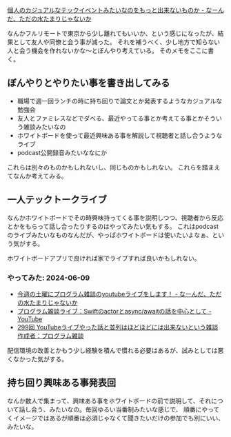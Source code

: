 [個人のカジュアルなテックイベントみたいなのをもっと出来ないものか - なーんだ、ただの水たまりじゃないか](https://karino2.github.io/2024/05/03/casual_individual_tech_event.html)

なんかフルリモートで東京から少し離れてもいいか、という感じになったが、結果として友人や同僚と会う事が減った。
それを補うべく、少し地方で知らない人と会う機会を作れないかな〜とぼんやり考えている。
そのメモをここに書く。

## ぼんやりとやりたい事を書き出してみる

- 職場で週一回ランチの時に持ち回りで論文とか発表するようなカジュアルな勉強会
- 友人とファミレスなどでダベる、最近やってる事とか考えてる事とかそういう雑談みたいなの
- ホワイトボードを使って最近興味ある事を解説して視聴者と話し合うようなライブ
- podcast公開録音みたいななにか

これらは別々のものかもしれないし、同じものかもしれない。
これらを踏まえてなんか考えてみる。

## 一人テックトークライブ

なんかホワイトボードでその時興味持ってくる事を説明しつつ、視聴者から反応とかをもらって話し合ったりするのはやってみたい気もする。
これはpodcastのライブみたいなものなんだが、やっぱホワイトボードは使いたいよなぁ、という気がする。

ホワイトボードアプリで良ければ家でライブすれば良いかもしれない。

### やってみた: 2024-06-09

- [今週の土曜にプログラム雑談のyoutubeライブをします！ - なーんだ、ただの水たまりじゃないか](https://karino2.github.io/2024/06/06/program_zatudan_youtube_live.html)
- [プログラム雑談ライブ：Swiftのactorとasync/awaitの話を中心として - YouTube](https://www.youtube.com/watch?v=7eVsO31L3Bc)
- [299回 YouTubeライブやった話と並列はほどほどには出来ないという雑談 作成者：プログラム雑談](https://podcasters.spotify.com/pod/show/karino2/episodes/299-YouTube-e2koae6)

配信環境の改善とかもう少し経験を積んで慣れる必要はあるが、試みとしては悪くなかった気がする。

## 持ち回り興味ある事発表回

なんか数人で集まって、興味ある事をホワイトボードの前で説明して、それについて話し合う、みたいなの。毎回ゆるい当番制みたいな感じで、
順番にやってくイメージではあるが順番は必須じゃなくて聞きたいだけの参加でも別にいい、みたいな。